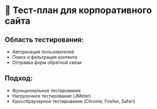 
# 📄 Тест-план для корпоративного сайта

## Область тестирования:
- Авторизация пользователей
- Поиск и фильтрация контента
- Отправка форм обратной связи

## Подход:
- Функциональное тестирование
- Нагрузочное тестирование (JMeter)
- Кроссбраузерное тестирование (Chrome, Firefox, Safari)
